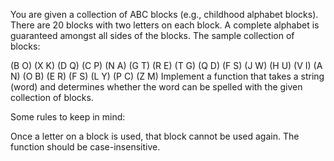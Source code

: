 You are given a collection of ABC blocks (e.g., childhood alphabet blocks). There are 20 blocks with two letters on each block. A complete alphabet is guaranteed amongst all sides of the blocks. The sample collection of blocks:

(B O)
(X K)
(D Q)
(C P)
(N A)
(G T)
(R E)
(T G)
(Q D)
(F S)
(J W)
(H U)
(V I)
(A N)
(O B)
(E R)
(F S)
(L Y)
(P C)
(Z M)
Implement a function that takes a string (word) and determines whether the word can be spelled with the given collection of blocks.

Some rules to keep in mind:

Once a letter on a block is used, that block cannot be used again.
The function should be case-insensitive.
